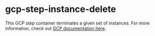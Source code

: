 # gcp-step-instance-delete

This GCP step container terminates a given set of instances. For more information, check out [GCP documentation here](https://cloud.google.com/compute/docs/reference/rest/v1/instances/delete).